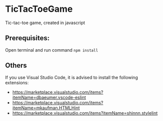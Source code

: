 # TicTacToeGame
Tic-tac-toe game, created in javascript

## Prerequisites:
Open terminal and run command `npm install`

## Others

If you use Visual Studio Code, it is advised to install the following extensions:
* https://marketplace.visualstudio.com/items?itemName=dbaeumer.vscode-eslint
* https://marketplace.visualstudio.com/items?itemName=mkaufman.HTMLHint
* https://marketplace.visualstudio.com/items?itemName=shinnn.stylelint
